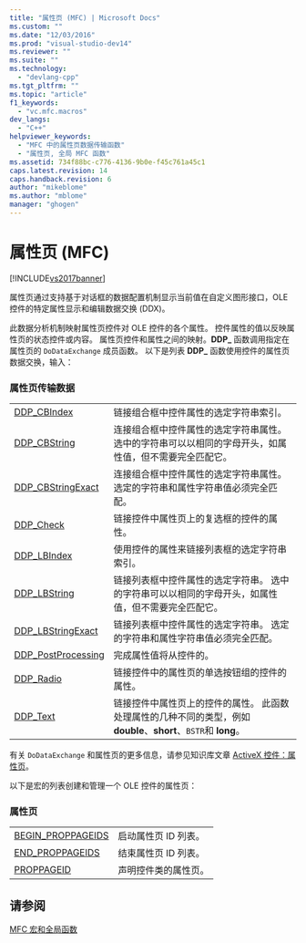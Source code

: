 ```yaml
---
title: "属性页 (MFC) | Microsoft Docs"
ms.custom: ""
ms.date: "12/03/2016"
ms.prod: "visual-studio-dev14"
ms.reviewer: ""
ms.suite: ""
ms.technology: 
  - "devlang-cpp"
ms.tgt_pltfrm: ""
ms.topic: "article"
f1_keywords: 
  - "vc.mfc.macros"
dev_langs: 
  - "C++"
helpviewer_keywords: 
  - "MFC 中的属性页数据传输函数"
  - "属性页, 全局 MFC 函数"
ms.assetid: 734f88bc-c776-4136-9b0e-f45c761a45c1
caps.latest.revision: 14
caps.handback.revision: 6
author: "mikeblome"
ms.author: "mblome"
manager: "ghogen"
---
```

# 属性页 (MFC)
[!INCLUDE[vs2017banner](../../assembler/inline/includes/vs2017banner.md)]

属性页通过支持基于对话框的数据配置机制显示当前值在自定义图形接口，OLE 控件的特定属性显示和编辑数据交换 \(DDX\)。  
  
 此数据分析机制映射属性页控件对 OLE 控件的各个属性。  控件属性的值以反映属性页的状态控件或内容。  属性页控件和属性之间的映射。**DDP\_** 函数调用指定在属性页的 `DoDataExchange` 成员函数。  以下是列表 **DDP\_** 函数使用控件的属性页数据交换，输入：  
  
### 属性页传输数据  
  
|||  
|-|-|  
|[DDP\_CBIndex](../Topic/DDP_CBIndex.md)|链接组合框中控件属性的选定字符串索引。|  
|[DDP\_CBString](../Topic/DDP_CBString.md)|连接组合框中控件属性的选定字符串属性。  选中的字符串可以以相同的字母开头，如属性值，但不需要完全匹配它。|  
|[DDP\_CBStringExact](../Topic/DDP_CBStringExact.md)|连接组合框中控件属性的选定字符串属性。  选定的字符串和属性字符串值必须完全匹配。|  
|[DDP\_Check](../Topic/DDP_Check.md)|链接控件中属性页上的复选框的控件的属性。|  
|[DDP\_LBIndex](../Topic/DDP_LBIndex.md)|使用控件的属性来链接列表框的选定字符串索引。|  
|[DDP\_LBString](../Topic/DDP_LBString.md)|链接列表框中控件属性的选定字符串。  选中的字符串可以以相同的字母开头，如属性值，但不需要完全匹配它。|  
|[DDP\_LBStringExact](../Topic/DDP_LBStringExact.md)|链接列表框中控件属性的选定字符串。  选定的字符串和属性字符串值必须完全匹配。|  
|[DDP\_PostProcessing](../Topic/DDP_PostProcessing.md)|完成属性值将从控件的。|  
|[DDP\_Radio](../Topic/DDP_Radio.md)|链接控件中的属性页的单选按钮组的控件的属性。|  
|[DDP\_Text](../Topic/DDP_Text.md)|链接控件中属性页上的控件的属性。  此函数处理属性的几种不同的类型，例如 **double**、**short**、`BSTR`和 **long**。|  
  
 有关 `DoDataExchange` 和属性页的更多信息，请参见知识库文章 [ActiveX 控件：属性页](../../mfc/mfc-activex-controls-property-pages.md)。  
  
 以下是宏的列表创建和管理一个 OLE 控件的属性页：  
  
### 属性页  
  
|||  
|-|-|  
|[BEGIN\_PROPPAGEIDS](../Topic/BEGIN_PROPPAGEIDS.md)|启动属性页 ID 列表。|  
|[END\_PROPPAGEIDS](../Topic/END_PROPPAGEIDS.md)|结束属性页 ID 列表。|  
|[PROPPAGEID](../Topic/PROPPAGEID.md)|声明控件类的属性页。|  
  
## 请参阅  
 [MFC 宏和全局函数](../../mfc/reference/mfc-macros-and-globals.md)